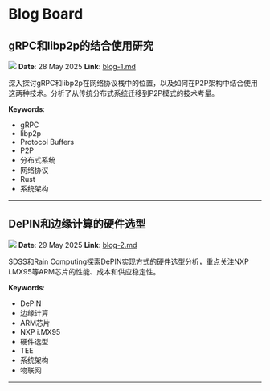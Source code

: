 # Blog Board

## gRPC和libp2p的结合使用研究
![](https://www.grpc.io/img/landing-2.svg)
**Date**: 28 May 2025
**Link**: [blog-1.md](/blog/blog-1.md)

深入探讨gRPC和libp2p在网络协议栈中的位置，以及如何在P2P架构中结合使用这两种技术。分析了从传统分布式系统迁移到P2P模式的技术考量。

**Keywords**:
- gRPC
- libp2p
- Protocol Buffers
- P2P
- 分布式系统
- 网络协议
- Rust
- 系统架构

---

## DePIN和边缘计算的硬件选型
![](https://docs.toradex.com/114705-verdn-imx95-evk.png?_gl=1*164vy2*_gcl_au*MTgwNjY4MDE5My4xNzQ4NTAzNjI0*_ga*MTA3MzE0MjgwNS4xNzQ4NTAzNjI0*_ga_LBHPF2CRC5*czE3NDg1MDM2MjQkbzEkZzEkdDE3NDg1MDUzMTIkajYwJGwwJGgw)
**Date**: 29 May 2025
**Link**: [blog-2.md](/blog/blog-2.md)

SDSS和Rain Computing探索DePIN实现方式的硬件选型分析，重点关注NXP i.MX95等ARM芯片的性能、成本和供应稳定性。

**Keywords**:
- DePIN
- 边缘计算
- ARM芯片
- NXP i.MX95
- 硬件选型
- TEE
- 系统架构
- 物联网

---